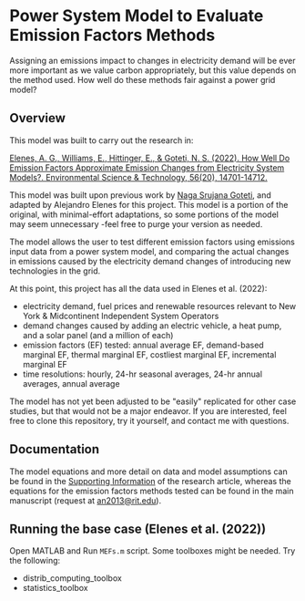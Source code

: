 # Power System Model to Evaluate Emission Factors Methods 
Assigning an emissions impact to changes in electricity demand will be ever more important as we value carbon appropriately, but this value depends on the method used. How well do these methods fair against a power grid model?

## Overview
This model was built to carry out the research in:

[Elenes, A. G., Williams, E., Hittinger, E., & Goteti, N. S. (2022). How Well Do Emission Factors Approximate Emission Changes from Electricity System Models?. Environmental Science & Technology, 56(20), 14701-14712.](https://doi.org/10.1021/acs.est.2c02344)

This model was built upon previous work by [Naga Srujana Goteti](https://www.proquest.com/docview/2313404648?pq-origsite=gscholar&fromopenview=true), and adapted by Alejandro Elenes for this project. This model is a portion of the original, with minimal-effort adaptations, so some portions of the model may seem unnecessary -feel free to purge your version as needed.

The model allows the user to test different emission factors using emissions input data from a power system model, and comparing the actual changes in emissions caused by the electricity demand changes of introducing new technologies in the grid.

At this point, this project has all the data used in Elenes et al. (2022): 
- electricity demand, fuel prices and renewable resources relevant to New York & Midcontinent Independent System Operators
- demand changes caused by adding an electric vehicle, a heat pump, and a solar panel (and a million of each)
- emission factors (EF) tested: annual average EF, demand-based marginal EF, thermal marginal EF, costliest marginal EF, incremental marginal EF
- time resolutions: hourly, 24-hr seasonal averages, 24-hr annual averages, annual average

The model has not yet been adjusted to be "easily" replicated for other case studies, but that would not be a major endeavor. If you are interested, feel free to clone this repository, try it yourself, and contact me with questions.

## Documentation
The model equations and more detail on data and model assumptions can be found in the [Supporting Information](https://pubs.acs.org/doi/suppl/10.1021/acs.est.2c02344/suppl_file/es2c02344_si_001.pdf) of the research article, whereas the equations for the emission factors methods tested can be found in the main manuscript (request at an2013@rit.edu).

## Running the base case (Elenes et al. (2022))
Open MATLAB and Run `MEFs.m` script.
Some toolboxes might be needed. Try the following:
- distrib_computing_toolbox
- statistics_toolbox
